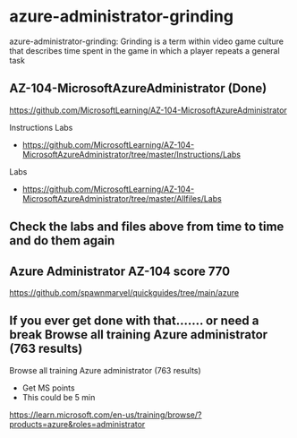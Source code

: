 # azure-administrator-grinding
azure-administrator-grinding: Grinding is a term within video game culture that describes time spent in the game in which a player repeats a general task

## AZ-104-MicrosoftAzureAdministrator (Done)

https://github.com/MicrosoftLearning/AZ-104-MicrosoftAzureAdministrator


Instructions Labs

* https://github.com/MicrosoftLearning/AZ-104-MicrosoftAzureAdministrator/tree/master/Instructions/Labs

Labs

* https://github.com/MicrosoftLearning/AZ-104-MicrosoftAzureAdministrator/tree/master/Allfiles/Labs


## Check the labs and files above from time to time and do them again

## Azure Administrator AZ-104 score 770

https://github.com/spawnmarvel/quickguides/tree/main/azure


## If you ever get done with that....... or need a break Browse all training Azure administrator (763 results)

Browse all training Azure administrator (763 results)

* Get MS points
* This could be 5 min

https://learn.microsoft.com/en-us/training/browse/?products=azure&roles=administrator







